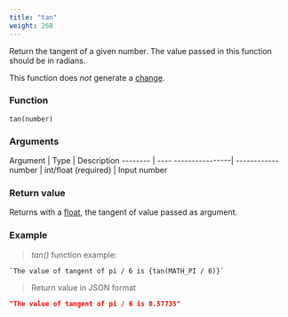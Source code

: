 ```yaml
---
title: "tan"
weight: 268
---
```


Return the tangent of a given number. The value passed in this function should be in radians.

This function does *not* generate a [change](../../../overview/changes).

### Function

`tan(number)`

### Arguments

Argument | Type                 | Description
-------- | ---- ----------------| ------------
number   | int/float (required) | Input number

### Return value

Returns with a [float](../../../data-types/float), the tangent of value passed as argument.

### Example

> _tan()_ function example:

```thingsdb,json_response
`The value of tangent of pi / 6 is {tan(MATH_PI / 6)}`
```

> Return value in JSON format

```json
"The value of tangent of pi / 6 is 0.57735"
```
